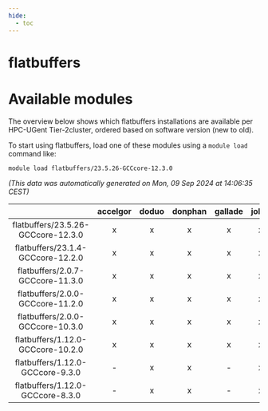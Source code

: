 ```yaml
---
hide:
  - toc
---
```


flatbuffers
===========

# Available modules


The overview below shows which flatbuffers installations are available per HPC-UGent Tier-2cluster, ordered based on software version (new to old).

To start using flatbuffers, load one of these modules using a `module load` command like:

```shell
module load flatbuffers/23.5.26-GCCcore-12.3.0
```

*(This data was automatically generated on Mon, 09 Sep 2024 at 14:06:35 CEST)*  

| |accelgor|doduo|donphan|gallade|joltik|shinx|skitty|
| :---: | :---: | :---: | :---: | :---: | :---: | :---: | :---: |
|flatbuffers/23.5.26-GCCcore-12.3.0|x|x|x|x|x|x|x|
|flatbuffers/23.1.4-GCCcore-12.2.0|x|x|x|x|x|x|x|
|flatbuffers/2.0.7-GCCcore-11.3.0|x|x|x|x|x|x|x|
|flatbuffers/2.0.0-GCCcore-11.2.0|x|x|x|x|x|-|x|
|flatbuffers/2.0.0-GCCcore-10.3.0|x|x|x|x|x|-|x|
|flatbuffers/1.12.0-GCCcore-10.2.0|x|x|x|x|x|-|x|
|flatbuffers/1.12.0-GCCcore-9.3.0|-|x|x|-|x|-|x|
|flatbuffers/1.12.0-GCCcore-8.3.0|-|x|x|-|x|-|x|

